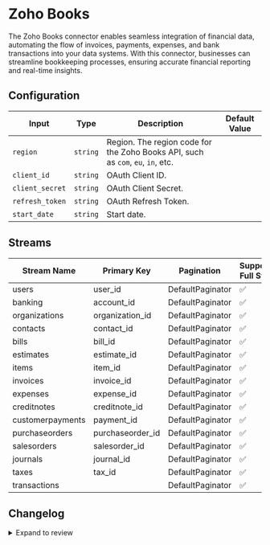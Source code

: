 # Zoho Books
The Zoho Books connector  enables seamless integration of financial data, automating the flow of invoices, payments, expenses, and bank transactions into your data systems. With this connector, businesses can streamline bookkeeping processes, ensuring accurate financial reporting and real-time insights.

## Configuration

| Input | Type | Description | Default Value |
|-------|------|-------------|---------------|
| `region` | `string` | Region. The region code for the Zoho Books API, such as `com`, `eu`, `in`, etc. |  |
| `client_id` | `string` | OAuth Client ID.  |  |
| `client_secret` | `string` | OAuth Client Secret.  |  |
| `refresh_token` | `string` | OAuth Refresh Token.  |  |
| `start_date` | `string` | Start date.  |  |

## Streams
| Stream Name | Primary Key | Pagination | Supports Full Sync | Supports Incremental |
|-------------|-------------|------------|---------------------|----------------------|
| users | user_id | DefaultPaginator | ✅ |  ❌  |
| banking | account_id | DefaultPaginator | ✅ |  ❌  |
| organizations | organization_id | DefaultPaginator | ✅ |  ❌  |
| contacts | contact_id | DefaultPaginator | ✅ |  ❌  |
| bills | bill_id | DefaultPaginator | ✅ |  ✅  |
| estimates | estimate_id | DefaultPaginator | ✅ |  ✅  |
| items | item_id | DefaultPaginator | ✅ |  ❌  |
| invoices | invoice_id | DefaultPaginator | ✅ |  ✅  |
| expenses | expense_id | DefaultPaginator | ✅ |  ✅  |
| creditnotes | creditnote_id | DefaultPaginator | ✅ |  ✅  |
| customerpayments | payment_id | DefaultPaginator | ✅ |  ✅  |
| purchaseorders | purchaseorder_id | DefaultPaginator | ✅ |  ✅  |
| salesorders | salesorder_id | DefaultPaginator | ✅ |  ✅  |
| journals | journal_id | DefaultPaginator | ✅ |  ✅  |
| taxes | tax_id | DefaultPaginator | ✅ |  ❌  |
| transactions |  | DefaultPaginator | ✅ |  ✅  |

## Changelog

<details>
  <summary>Expand to review</summary>

| Version          | Date              | Pull Request | Subject        |
|------------------|-------------------|--------------|----------------|
| 0.0.35 | 2025-09-17 | [66472](https://github.com/airbytehq/airbyte/pull/66472) | Update dependencies |
| 0.0.34 | 2025-09-09 | [65720](https://github.com/airbytehq/airbyte/pull/65720) | Update dependencies |
| 0.0.33 | 2025-08-23 | [65434](https://github.com/airbytehq/airbyte/pull/65434) | Update dependencies |
| 0.0.32 | 2025-08-09 | [64870](https://github.com/airbytehq/airbyte/pull/64870) | Update dependencies |
| 0.0.31 | 2025-08-02 | [64361](https://github.com/airbytehq/airbyte/pull/64361) | Update dependencies |
| 0.0.30 | 2025-07-26 | [64069](https://github.com/airbytehq/airbyte/pull/64069) | Update dependencies |
| 0.0.29 | 2025-07-19 | [63613](https://github.com/airbytehq/airbyte/pull/63613) | Update dependencies |
| 0.0.28 | 2025-07-12 | [63242](https://github.com/airbytehq/airbyte/pull/63242) | Update dependencies |
| 0.0.27 | 2025-07-05 | [62740](https://github.com/airbytehq/airbyte/pull/62740) | Update dependencies |
| 0.0.26 | 2025-06-28 | [62269](https://github.com/airbytehq/airbyte/pull/62269) | Update dependencies |
| 0.0.25 | 2025-06-21 | [61756](https://github.com/airbytehq/airbyte/pull/61756) | Update dependencies |
| 0.0.24 | 2025-06-15 | [61218](https://github.com/airbytehq/airbyte/pull/61218) | Update dependencies |
| 0.0.23 | 2025-05-24 | [59958](https://github.com/airbytehq/airbyte/pull/59958) | Update dependencies |
| 0.0.22 | 2025-05-04 | [59536](https://github.com/airbytehq/airbyte/pull/59536) | Update dependencies |
| 0.0.21 | 2025-04-26 | [58924](https://github.com/airbytehq/airbyte/pull/58924) | Update dependencies |
| 0.0.20 | 2025-04-19 | [58537](https://github.com/airbytehq/airbyte/pull/58537) | Update dependencies |
| 0.0.19 | 2025-04-13 | [58054](https://github.com/airbytehq/airbyte/pull/58054) | Update dependencies |
| 0.0.18 | 2025-04-05 | [57378](https://github.com/airbytehq/airbyte/pull/57378) | Update dependencies |
| 0.0.17 | 2025-03-29 | [56845](https://github.com/airbytehq/airbyte/pull/56845) | Update dependencies |
| 0.0.16 | 2025-03-22 | [56330](https://github.com/airbytehq/airbyte/pull/56330) | Update dependencies |
| 0.0.15 | 2025-03-09 | [55663](https://github.com/airbytehq/airbyte/pull/55663) | Update dependencies |
| 0.0.14 | 2025-03-01 | [55169](https://github.com/airbytehq/airbyte/pull/55169) | Update dependencies |
| 0.0.13 | 2025-02-23 | [54629](https://github.com/airbytehq/airbyte/pull/54629) | Update dependencies |
| 0.0.12 | 2025-02-15 | [54111](https://github.com/airbytehq/airbyte/pull/54111) | Update dependencies |
| 0.0.11 | 2025-02-08 | [53596](https://github.com/airbytehq/airbyte/pull/53596) | Update dependencies |
| 0.0.10 | 2025-02-01 | [53114](https://github.com/airbytehq/airbyte/pull/53114) | Update dependencies |
| 0.0.9 | 2025-01-25 | [52545](https://github.com/airbytehq/airbyte/pull/52545) | Update dependencies |
| 0.0.8 | 2025-01-18 | [51940](https://github.com/airbytehq/airbyte/pull/51940) | Update dependencies |
| 0.0.7 | 2025-01-11 | [51470](https://github.com/airbytehq/airbyte/pull/51470) | Update dependencies |
| 0.0.6 | 2024-12-28 | [50839](https://github.com/airbytehq/airbyte/pull/50839) | Update dependencies |
| 0.0.5 | 2024-12-21 | [50386](https://github.com/airbytehq/airbyte/pull/50386) | Update dependencies |
| 0.0.4 | 2024-12-14 | [49447](https://github.com/airbytehq/airbyte/pull/49447) | Update dependencies |
| 0.0.3 | 2024-11-04 | [48173](https://github.com/airbytehq/airbyte/pull/48173) | Update dependencies |
| 0.0.2 | 2024-10-28 | [47582](https://github.com/airbytehq/airbyte/pull/47582) | Update dependencies |
| 0.0.1 | 2024-10-19 | | Initial release by [@bishalbera](https://github.com/bishalbera) via Connector Builder |

</details>
